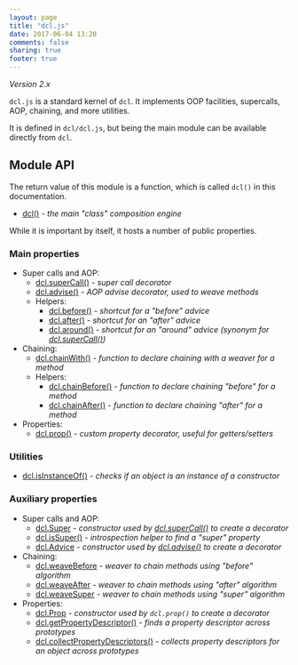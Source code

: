 ```yaml
---
layout: page
title: "dcl.js"
date: 2017-06-04 13:20
comments: false
sharing: true
footer: true
---
```


*Version 2.x*

`dcl.js` is a standard kernel of `dcl`. It implements OOP facilities, supercalls, AOP, chaining, and more utilities.

It is defined in `dcl/dcl.js`, but being the main module can be available directly from `dcl`.

## Module API

The return value of this module is a function, which is called `dcl()` in this documentation.

* [dcl()](/2.x/docs/dcl_js/dcl/) - *the main "class" composition engine*

While it is important by itself, it hosts a number of public properties.

### Main properties

* Super calls and AOP:
  * [dcl.superCall()](/2.x/docs/dcl_js/supercall/) - *super call decorator*
  * [dcl.advise()](/2.x/docs/dcl_js/advise/) - *AOP advise decorator, used to weave methods*
  * Helpers:
    * [dcl.before()](/2.x/docs/dcl_js/before/) - *shortcut for a "before" advice*
    * [dcl.after()](/2.x/docs/dcl_js/after/) - *shortcut for an "after" advice*
    * [dcl.around()](/2.x/docs/dcl_js/around/) - *shortcut for an "around" advice (synonym for [dcl.superCall()](/2.x/docs/dcl_js/supercall/))*
* Chaining:
  * [dcl.chainWith()](/2.x/docs/dcl_js/chainwith/) - *function to declare chaining with a weaver for a method*
  * Helpers:
    * [dcl.chainBefore()](/2.x/docs/dcl_js/chainbefore/) - *function to declare chaining "before" for a method*
    * [dcl.chainAfter()](/2.x/docs/dcl_js/chainafter/) - *function to declare chaining "after" for a method*
* Properties:
  * [dcl.prop()](/2.x/docs/dcl_js/prop/) - *custom property decorator, useful for getters/setters*

### Utilities

* [dcl.isInstanceOf()](/2.x/docs/dcl_js/isinstanceof/) - *checks if an object is an instance of a constructor*

### Auxiliary properties

* Super calls and AOP:
  * [dcl.Super](/2.x/docs/dcl_js/super/) - *constructor used by [dcl.superCall()](/2.x/docs/dcl_js/supercall/) to create a decorator*
  * [dcl.isSuper()](/2.x/docs/dcl_js/issuper/) - *introspection helper to find a "super" property*
  * [dcl.Advice](/2.x/docs/dcl_js/advice/) - *constructor used by [dcl.advise()](/2.x/docs/dcl_js/advise/) to create a decorator*
* Chaining:
  * [dcl.weaveBefore](/2.x/docs/dcl_js/weavebefore/) - *weaver to chain methods using "before" algorithm*
  * [dcl.weaveAfter](/2.x/docs/dcl_js/weaveafter/) - *weaver to chain methods using "after" algorithm*
  * [dcl.weaveSuper](/2.x/docs/dcl_js/weavesuper/) - *weaver to chain methods using "super" algorithm*
* Properties:
  * [dcl.Prop](/2.x/docs/dcl_js/prop/) - *constructor used by `dcl.prop()` to create a decorator*
  * [dcl.getPropertyDescriptor()](/2.x/docs/dcl_js/getpropertydescriptor/) - *finds a property descriptor across prototypes*
  * [dcl.collectPropertyDescriptors()](/2.x/docs/dcl_js/collectpropertydescriptors/) - *collects property descriptors for an object across prototypes*
